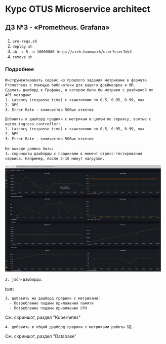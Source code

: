# Курс OTUS Microservice architect
## ДЗ №3 - «Prometheus. Grafana»

### 
1. `pre-reqs.sh`
2. `deploy.sh`
3. `ab -c 5 -n 10000000 http://arch.homework/user?userId=1`
4. `remove.sh` 

### Подробнее 

```
Инструментировать сервис из прошлого задания метриками в формате Prometheus с помощью библиотеки для вашего фреймворка и ЯП.
Сделать дашборд в Графане, в котором были бы метрики с разбивкой по API методам:
1. Latency (response time) с квантилями по 0.5, 0.95, 0.99, max
2. RPS
3. Error Rate - количество 500ых ответов
```
```
Добавить в дашборд графики с метрикам в целом по сервису, взятые с nginx-ingress-controller:
1. Latency (response time) с квантилями по 0.5, 0.95, 0.99, max
2. RPS
3. Error Rate - количество 500ых ответов

На выходе должно быть:
1. скриншоты дашборды с графиками в момент стресс-тестирования сервиса. Например, после 5-10 минут нагрузки.
```
![скриншот](grafana/metrics.png)
```
2. json-дашборды.
```
[json](grafana/dashboard.json)
```
3. добавить на дашборд графики с метриками:
  - Потребление подами приложения памяти
  - Потребление подами приолжения CPU
```
См. скриншот, раздел "Kubernetes"
```
4. добавить в общий дашборд графики с метриками работы БД.
```
См. скриншот, раздел "Database"
